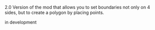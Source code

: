 2.0 Version of the mod that allows you to set boundaries not only on 4 sides, but to create a polygon by placing points.

in development

